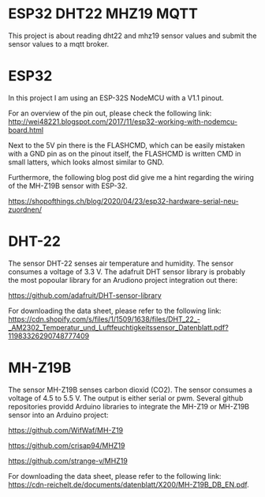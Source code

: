 # ESP32 DHT22 MHZ19 MQTT

This project is about reading dht22 and mhz19 sensor values and submit the sensor values to a mqtt broker.

# ESP32

In this project I am using an ESP-32S NodeMCU with a V1.1 pinout.

For an overview of the pin out, please check the following link: http://wei48221.blogspot.com/2017/11/esp32-working-with-nodemcu-board.html

Next to the 5V pin there is the FLASHCMD, which can be easily mistaken with a GND pin as on the pinout itself, the FLASHCMD is written CMD in small latters, which looks almost similar to GND.

Furthermore, the following blog post did give me a hint regarding the wiring of the MH-Z19B sensor with ESP-32.

https://shopofthings.ch/blog/2020/04/23/esp32-hardware-serial-neu-zuordnen/

# DHT-22

The sensor DHT-22 senses air temperature and humidity. The sensor consumes a voltage of 3.3 V. The adafruit DHT sensor library is probably the most popoular library for an Arudiono project integration out there:

https://github.com/adafruit/DHT-sensor-library

For downloading the data sheet, please refer to the following link: https://cdn.shopify.com/s/files/1/1509/1638/files/DHT_22_-_AM2302_Temperatur_und_Luftfeuchtigkeitssensor_Datenblatt.pdf?11983326290748777409

# MH-Z19B

The sensor MH-Z19B senses carbon dioxid (CO2). The sensor consumes a voltage of 4.5 to 5.5 V. The output is either serial or pwm. Several github repositories providd Arduino libraries to integrate the MH-Z19 or MH-Z19B sensor into an Arduino project: 

https://github.com/WifWaf/MH-Z19

https://github.com/crisap94/MHZ19

https://github.com/strange-v/MHZ19

For downloading the data sheet, please refer to the following link: https://cdn-reichelt.de/documents/datenblatt/X200/MH-Z19B_DB_EN.pdf.
